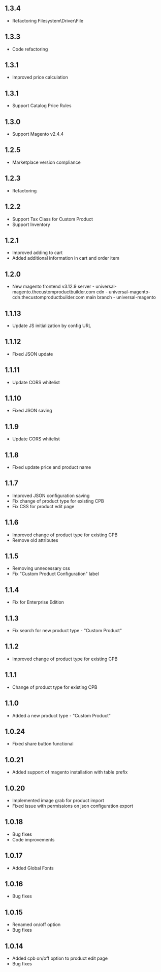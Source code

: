 ## 1.3.4
* Refactoring Filesystem\Driver\File

## 1.3.3
* Code refactoring

## 1.3.1
* Improved price calculation

## 1.3.1
* Support Catalog Price Rules

## 1.3.0
* Support Magento v2.4.4

## 1.2.5
* Marketplace version compliance

## 1.2.3
* Refactoring

## 1.2.2
* Support Tax Class for Custom Product
* Support Inventory

## 1.2.1
* Improved adding to cart
* Added additional information in cart and order item

## 1.2.0
* New magento frontend v3.12.9
  server - universal-magento.thecustomproductbuilder.com
  cdn - universal-magento-cdn.thecustomproductbuilder.com
  main branch - universal-magento

## 1.1.13
* Update JS initialization by config URL 

## 1.1.12
* Fixed JSON update

## 1.1.11
* Update CORS whitelist

## 1.1.10
* Fixed JSON saving

## 1.1.9
* Update CORS whitelist

## 1.1.8
* Fixed update price and product name

## 1.1.7
* Improved JSON configuration saving
* Fix change of product type for existing CPB
* Fix CSS for product edit page

## 1.1.6
* Improved change of product type for existing CPB
* Remove old attributes

## 1.1.5
* Removing unnecessary css 
* Fix "Custom Product Configuration" label

## 1.1.4
* Fix for Enterprise Edition

## 1.1.3
* Fix search for new product type - "Custom Product"

## 1.1.2
* Improved change of product type for existing CPB

## 1.1.1
* Change of product type for existing CPB

## 1.1.0
* Added a new product type - "Custom Product"

## 1.0.24
* Fixed share button functional

## 1.0.21
* Added support of magento installation with table prefix

## 1.0.20
* Implemented image grab for product import
* Fixed issue with permissions on json configuration export

## 1.0.18
* Bug fixes
* Code improvements

## 1.0.17
* Added Global Fonts

## 1.0.16
* Bug fixes

## 1.0.15
* Renamed on/off option
* Bug fixes

## 1.0.14
* Added cpb on/off option to product edit page
* Bug fixes
